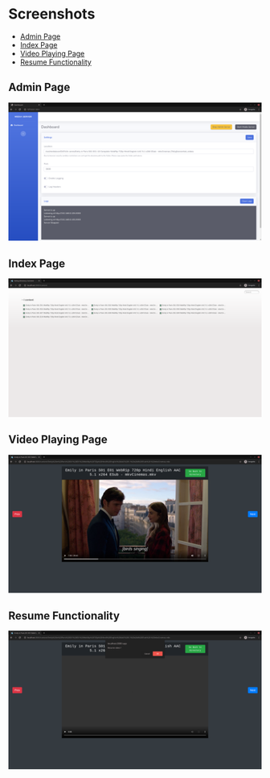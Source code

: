 # Screenshots
- [Admin Page](#admin-page)
- [Index Page](#index-page)
- [Video Playing Page](#video-playing-page)
- [Resume Functionality](#resume-functionality)

## Admin Page

![](media-server-admin-page.png)

## Index Page

![](media-server-index-page.png)

## Video Playing Page

![](media-server-video-playing.png)

## Resume Functionality

![](media-server-video-playing-resume.png)

